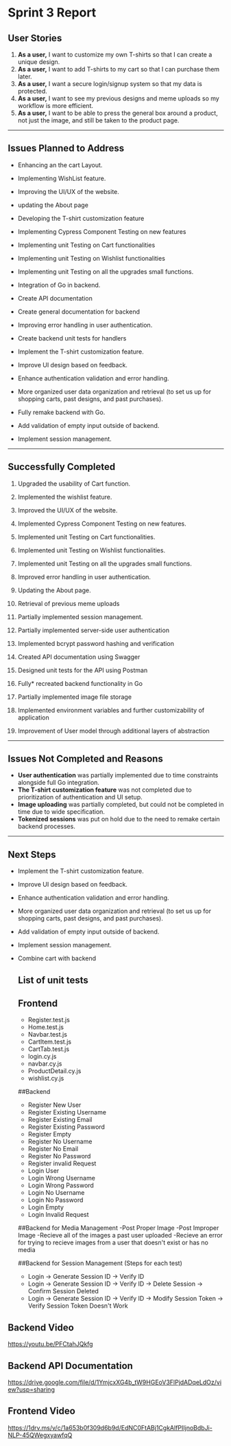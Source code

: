 # Sprint 3 Report

## User Stories

1. **As a user,** I want to customize my own T-shirts so that I can create a unique design.
2. **As a user,** I want to add T-shirts to my cart so that I can purchase them later.
3. **As a user,** I want a secure login/signup system so that my data is protected.
4. **As a user,** I want to see my previous designs and meme uploads so my workflow is more efficient.
5. **As a user,** I want to be able to press the general box around a product, not just the image, and still be taken to the product page.

---

## Issues Planned to Address

- Enhancing an the cart Layout.
- Implementing WishList feature.
- Improving the UI/UX of the website.
- updating the About page
- Developing the T-shirt customization feature
- Implementing Cypress Component Testing on new features
- Implementing unit Testing on Cart functionalities
- Implementing unit Testing on Wishlist functionalities
- Implementing unit Testing on all the upgrades small functions.

- Integration of Go in backend.
- Create API documentation
- Create general documentation for backend
- Improving error handling in user authentication.
- Create backend unit tests for handlers
- Implement the T-shirt customization feature.
- Improve UI design based on feedback.
- Enhance authentication validation and error handling.
- More organized user data organization and retrieval (to set us up for shopping carts, past 
  designs, and past purchases).
- Fully remake backend with Go.
- Add validation of empty input outside of backend.
- Implement session management.

---

## Successfully Completed

1. Upgraded the usability of Cart function.
2. Implemented the wishlist feature.
3. Improved the UI/UX of the website.
4. Implemented Cypress Component Testing on new features.
5. Implemented unit Testing on Cart functionalities.
6. Implemented unit Testing on Wishlist functionalities.
7. Implemented unit Testing on all the upgrades small functions.
8. Improved error handling in user authentication.
9. Updating the About page.

10. Retrieval of previous meme uploads
11. Partially implemented session management.
12. Partially implemented server-side user authentication
13. Implemented bcrypt password hashing and verification
14. Created API documentation using Swagger
15. Designed unit tests for the API using Postman
16. Fully* recreated backend functionality in Go
17. Partially implemented image file storage
18. Implemented environment variables and further customizability of application
19. Improvement of User model through additional layers of abstraction

---

## Issues Not Completed and Reasons

- **User authentication**  was partially implemented due to time constraints alongside full Go integration.
- **The T-shirt customization feature** was not completed due to prioritization of authentication and UI setup.
- **Image uploading** was partially completed, but could not be completed in time due to wide specification.
- **Tokenized sessions** was put on hold due to the need to remake certain backend processes.

---

## Next Steps

- Implement the T-shirt customization feature.
- Improve UI design based on feedback.
- Enhance authentication validation and error handling.
- More organized user data organization and retrieval (to set us up for shopping carts, past designs, and past purchases).
- Add validation of empty input outside of backend.
- Implement session management.
- Combine cart with backend

  ## List of unit tests
  ## Frontend
  - Register.test.js
  - Home.test.js
  - Navbar.test.js
  - CartItem.test.js
  - CartTab.test.js
  - login.cy.js
  - navbar.cy.js
  - ProductDetail.cy.js
  - wishlist.cy.js

  ##Backend
  - Register New User
  - Register Existing Username
  - Register Existing Email
  - Register Existing Password
  - Register Empty
  - Register No Username
  - Register No Email
  - Register No Password
  - Register invalid Request
  - Login User
  - Login Wrong Username
  - Login Wrong Password
  - Login No Username
  - Login No Password
  - Login Empty
  - Login Invalid Request
 
  ##Backend for Media Management
  -Post Proper Image
  -Post Improper Image
  -Recieve all of the images a past user uploaded
  -Recieve an error for trying to recieve images from a user that doesn't exist or has no media

   ##Backend for Session Management (Steps for each test)
  - Login -> Generate Session ID -> Verify ID
  - Login -> Generate Session ID -> Verify ID -> Delete Session -> Confirm Session Deleted
  - Login -> Generate Session ID -> Verify ID -> Modify Session Token -> Verify Session Token Doesn't Work
  

  
## Backend Video

https://youtu.be/PFCtahJQkfg

## Backend API Documentation

https://drive.google.com/file/d/1YmjcxXG4b_tW9HGEoV3FlPjdADqeLdOz/view?usp=sharing

## Frontend Video

https://1drv.ms/v/c/1a653b0f309d6b9d/EdNC0FtABj1CgkAlfPIIjnoBdbJi-NLP-45QWegxyawfqQ
